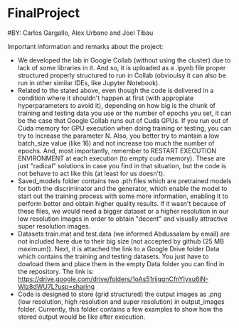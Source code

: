 # FinalProject
#BY: Carlos Gargallo, Alex Urbano and Joel Tibau

Important information and remarks about the project:

- We developed the lab in Google Collab (without using the cluster) due to lack of some libraries in it. And so, it is uploaded as a .ipynb file proper structured
  properly structured to run in Collab (obvioulsy it can also be run in other similar IDEs, like Jupyter Notebook).
- Related to the stated above, even though the code is delivered in a condition where it shouldn't happen at first (with appropiate hyperparameters to avoid it), depending on how   big is the chunk of training and testing data you use or the number of epochs you set, it can be the case that Google Collab runs out of Cuda GPUs.
  If you run out of Cuda memory for GPU execution when doing training or testing, you can try to increase the parameter N. Also, you better try to mantain a low batch_size value     (like 16) and not increase too much the number of epochs. And, most importantly, remember to RESTART EXECUTION ENVIRONMENT at each execution (to empty cuda memory).
  These are just "radical" solutions in case you find in that situation, but the code is not behave to act like this (at least for us doesn't).
- Saved_models folder contains two .pth files which are pretrained models for both the discriminator and the generator, which enable the model to start out the training process     with some more information, enabling it to perform better and obtain higher quality results. If it wasn't because of these files, we would need a bigger dataset or a higher       resolution in our low resolution images in order to obtain "decent" and visually attractive super resolution images.
- Datasets train.mat and test.data (we informed Abdussalam by email) are not included here due to their big size (not accepted by github (25 MB maximum)). Next, it is attached the   link to a Google Drive folder Data which contains the training and testing datasets. You just have to dowload them and place them in the empty Data folder you can find in the     repository. The link is: https://drive.google.com/drive/folders/1oAs51rijqgnCfnYIyxu6iN-Wlz8dWU7L?usp=sharing
- Code is designed to store (grid structured) the output images as .png (low resolution, high resolution and super resolution) in output_images folder.
  Currently, this folder contains a few examples to show how the stored output would be like after execution.

